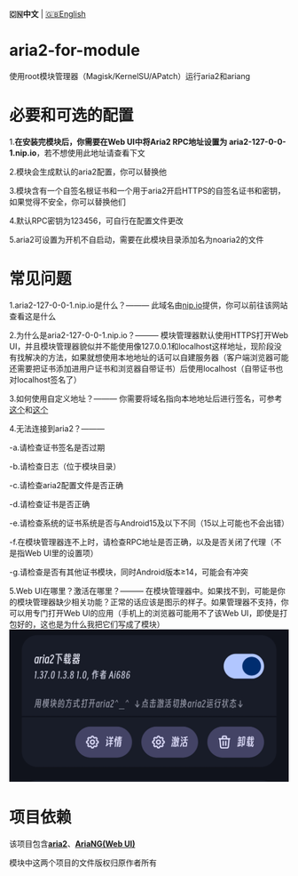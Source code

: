 **🇨🇳中文** | [🇬🇧English](README_en.md)

# aria2-for-module
使用root模块管理器（Magisk/KernelSU/APatch）运行aria2和ariang

# 必要和可选的配置
1.**在安装完模块后，你需要在Web UI中将Aria2 RPC地址设置为 aria2-127-0-0-1.nip.io**，若不想使用此地址请查看下文
 
2.模块会生成默认的aria2配置，你可以替换他
 
3.模块含有一个自签名根证书和一个用于aria2开启HTTPS的自签名证书和密钥，如果觉得不安全，你可以替换他们
 
4.默认RPC密钥为123456，可自行在配置文件更改

5.aria2可设置为开机不自启动，需要在此模块目录添加名为noaria2的文件

# 常见问题
1.aria2-127-0-0-1.nip.io是什么？——— 此域名由[nip.io](nip.io)提供，你可以前往该网站查看这是什么
 
2.为什么是aria2-127-0-0-1.nip.io？——— 模块管理器默认使用HTTPS打开Web UI，并且模块管理器貌似并不能使用像127.0.0.1和localhost这样地址，现阶段没有找解决的方法，如果就想使用本地地址的话可以自建服务器（客户端浏览器可能还需要把证书添加进用户证书和浏览器自带证书）后使用localhost（自带证书也对localhost签名了）

3.如何使用自定义地址？——— 你需要将域名指向本地地址后进行签名，可参考[这个](https://blog.csdn.net/xiejianweifdd/article/details/132520188)和[这个](https://www.gworg.com/ssl/832.html)
 
4.无法连接到aria2？———
 
   -a.请检查证书签名是否过期
 
   -b.请检查日志（位于模块目录）
 
   -c.请检查aria2配置文件是否正确
 
   -d.请检查证书是否正确
 
   -e.请检查系统的证书系统是否与Android15及以下不同（15以上可能也不会出错）
 
   -f.在模块管理器连不上时，请检查RPC地址是否正确，以及是否关闭了代理（不是指Web UI里的设置项）
 
   -g.请检查是否有其他证书模块，同时Android版本≥14，可能会有冲突

5.Web UI在哪里？激活在哪里？——— 在模块管理器中。如果找不到，可能是你的模块管理器缺少相关功能？正常的话应该是图示的样子。如果管理器不支持，你可以用专门打开Web UI的应用（手机上的浏览器可能用不了该Web UI，即使是打包好的，这也是为什么我把它们写成了模块）
  ![截屏](jpg/cn.jpg)

# 项目依赖
该项目包含[**aria2**](https://github.com/aria2/aria2)、[**AriaNG(Web UI)**](https://github.com/mayswind/AriaNg)

模块中这两个项目的文件版权归原作者所有
